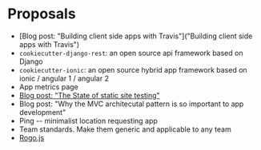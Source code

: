 # Proposals

- [Blog post: "Building client side apps with Travis"]("Building client side apps with Travis")
- `cookiecutter-django-rest`: an open source api framework based on Django
- `cookiecutter-ionic`: an open source hybrid app framework based on ionic / angular 1 / angular 2
- App metrics page
- [Blog post: "The State of static site testing"](the-state-of-static-site-testing.md)
- Blog post: "Why the MVC architecutal pattern is so important to app development"
- Ping -- minimalist location requesting app
- Team standards. Make them generic and applicable to any team
- [Rogo.js](rogojs.md)
